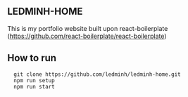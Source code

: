 ## LEDMINH-HOME
This is my portfolio website built upon react-boilerplate (https://github.com/react-boilerplate/react-boilerplate)

## How to run

```
  git clone https://github.com/ledminh/ledminh-home.git
  npm run setup
  npm run start
```
